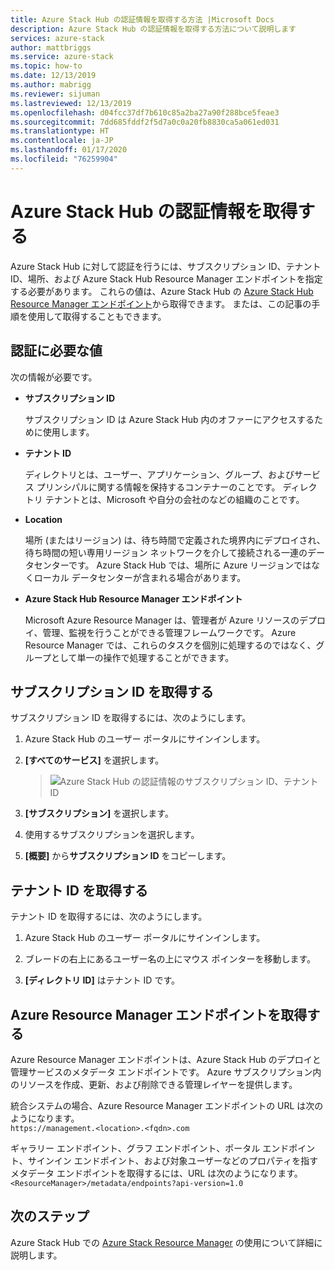 ```yaml
---
title: Azure Stack Hub の認証情報を取得する方法 |Microsoft Docs
description: Azure Stack Hub の認証情報を取得する方法について説明します
services: azure-stack
author: mattbriggs
ms.service: azure-stack
ms.topic: how-to
ms.date: 12/13/2019
ms.author: mabrigg
ms.reviewer: sijuman
ms.lastreviewed: 12/13/2019
ms.openlocfilehash: d04fcc37df7b610c85a2ba27a90f288bce5feae3
ms.sourcegitcommit: 7dd685fddf2f5d7a0c0a20fb8830ca5a061ed031
ms.translationtype: HT
ms.contentlocale: ja-JP
ms.lasthandoff: 01/17/2020
ms.locfileid: "76259904"
---
```

# <a name="get-authentication-information-for-azure-stack-hub"></a>Azure Stack Hub の認証情報を取得する

Azure Stack Hub に対して認証を行うには、サブスクリプション ID、テナント ID、場所、および Azure Stack Hub Resource Manager エンドポイントを指定する必要があります。 これらの値は、Azure Stack Hub の [Azure Stack Hub Resource Manager エンドポイント](https://docs.microsoft.com/azure-stack/user/azure-stack-version-profiles-ruby?view=azs-1910#the-azure-stack-hub-resource-manager-endpoint)から取得できます。 または、この記事の手順を使用して取得することもできます。

## <a name="values-needed-to-authenticate"></a>認証に必要な値

次の情報が必要です。

-   **サブスクリプション ID**  

    サブスクリプション ID は Azure Stack Hub 内のオファーにアクセスするために使用します。

-   **テナント ID**

    ディレクトリとは、ユーザー、アプリケーション、グループ、およびサービス プリンシパルに関する情報を保持するコンテナーのことです。 ディレクトリ テナントとは、Microsoft や自分の会社のなどの組織のことです。

-   **Location**

    場所 (またはリージョン) は、待ち時間で定義された境界内にデプロイされ、待ち時間の短い専用リージョン ネットワークを介して接続される一連のデータセンターです。 Azure Stack Hub では、場所に Azure リージョンではなくローカル データセンターが含まれる場合があります。

-   **Azure Stack Hub Resource Manager エンドポイント**

    Microsoft Azure Resource Manager は、管理者が Azure リソースのデプロイ、管理、監視を行うことができる管理フレームワークです。 Azure Resource Manager では、これらのタスクを個別に処理するのではなく、グループとして単一の操作で処理することができます。

## <a name="get-the-subscription-id"></a>サブスクリプション ID を取得する

サブスクリプション ID を取得するには、次のようにします。

1.  Azure Stack Hub のユーザー ポータルにサインインします。

2.  **[すべてのサービス]** を選択します。

    > ![Azure Stack Hub の認証情報のサブスクリプション ID、テナント ID](./media/authenticate-azure-stack-hub/azure-stack-hub-auth-info.png)

3.  **[サブスクリプション]** を選択します。

4.  使用するサブスクリプションを選択します。

5.  **[概要]** から**サブスクリプション ID** をコピーします。

## <a name="get-the-tenant-id"></a>テナント ID を取得する

テナント ID を取得するには、次のようにします。

1.  Azure Stack Hub のユーザー ポータルにサインインします。

2.  ブレードの右上にあるユーザー名の上にマウス ポインターを移動します。

3.  **[ディレクトリ ID]** はテナント ID です。

## <a name="get-the-azure-resource-manager-endpoint"></a>Azure Resource Manager エンドポイントを取得する

Azure Resource Manager エンドポイントは、Azure Stack Hub のデプロイと管理サービスのメタデータ エンドポイントです。 Azure サブスクリプション内のリソースを作成、更新、および削除できる管理レイヤーを提供します。

統合システムの場合、Azure Resource Manager エンドポイントの URL は次のようになります。<br>`https://management.<location>.<fqdn>.com`

ギャラリー エンドポイント、グラフ エンドポイント、ポータル エンドポイント、サインイン エンドポイント、および対象ユーザーなどのプロパティを指すメタデータ エンドポイントを取得するには、URL は次のようになります。`<ResourceManager>/metadata/endpoints?api-version=1.0`

## <a name="next-steps"></a>次のステップ

Azure Stack Hub での [Azure Stack Resource Manager](https://docs.microsoft.com/azure-stack/user/azure-stack-version-profiles?view=azs-1910) の使用について詳細に説明します。
